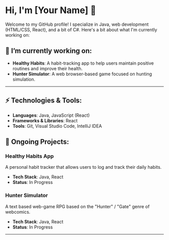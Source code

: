 # Hi, I'm [Your Name] 👋

Welcome to my GitHub profile! I specialize in Java, web development (HTML/CSS, React), and a bit of C#. Here's a bit about what I'm currently working on:

## 🔭 I’m currently working on:
- **Healthy Habits**: A habit-tracking app to help users maintain positive routines and improve their health.
- **Hunter Simulator**: A web browser-based game focused on hunting simulation.

---

## ⚡ Technologies & Tools:
- **Languages**: Java, JavaScript (React)
- **Frameworks & Libraries**: React
- **Tools**: Git, Visual Studio Code, IntelliJ IDEA

## 🚀 Ongoing Projects:
### **Healthy Habits App**
A personal habit tracker that allows users to log and track their daily habits.

- **Tech Stack**: Java, React
- **Status**: In Progress

### **Hunter Simulator**
A text based web-game RPG based on the "Hunter" / "Gate" genre of webcomics.

- **Tech Stack**: Java, React
- **Status**: In Progress

---

